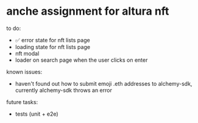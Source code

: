 # anche assignment for altura nft

to do:
- ✅ error state for nft lists page
- loading state for nft lists page
- nft modal
- loader on search page when the user clicks on enter


known issues:
- haven't found out how to submit emoji .eth addresses to alchemy-sdk, currently alchemy-sdk throws an error

future tasks:
- tests (unit + e2e)
